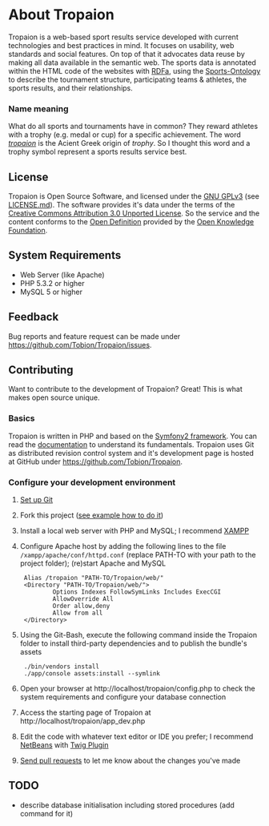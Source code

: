 About Tropaion
==============
Tropaion is a web-based sport results service developed with current technologies
and best practices in mind. It focuses on usability, web standards and social features.
On top of that it advocates data reuse by making all data available in the semantic web.
The sports data is annotated within the HTML code of the websites 
with [RDFa](http://en.wikipedia.org/wiki/RDFa), using 
the [Sports-Ontology](https://github.com/Tobion/Sports-Ontology) to describe the tournament structure, 
participating teams & athletes, the sports results, and their relationships.

### Name meaning
What do all sports and tournaments have in common? They reward athletes with a trophy (e.g. medal or cup) 
for a specific achievement. The word [*tropaion*](http://en.wikipedia.org/wiki/Tropaion) is the Acient Greek
origin of *trophy*. So I thought this word and a trophy symbol represent a sports results service best.

License
-------
Tropaion is Open Source Software, and licensed under the [GNU GPLv3](http://www.gnu.org/licenses/gpl.html) 
(see [LICENSE.md](https://github.com/Tobion/Tropaion/blob/master/LICENSE.md)). 
The software provides it's data under the terms of the 
[Creative Commons Attribution 3.0 Unported License](http://creativecommons.org/licenses/by/3.0/).
So the service and the content conforms to the [Open Definition](http://opendefinition.org/) 
provided by the [Open Knowledge Foundation](http://okfn.org/).

System Requirements
-------------------
- Web Server (like Apache)
- PHP 5.3.2 or higher
- MySQL 5 or higher

Feedback
--------
Bug reports and feature request can be made under <https://github.com/Tobion/Tropaion/issues>.

Contributing
------------
Want to contribute to the development of Tropaion? Great! This is what makes open source
unique. 

### Basics
Tropaion is written in PHP and based on the [Symfony2 framework](http://symfony.com). 
You can read the [documentation](http://symfony.com/doc/current/) to understand its fundamentals. 
Tropaion uses Git as distributed revision control system and it's development page
is hosted at GitHub under <https://github.com/Tobion/Tropaion>.

### Configure your development environment
1. [Set up Git](http://help.github.com/set-up-git-redirect)
2. Fork this project ([see example how to do it](http://help.github.com/fork-a-repo/))
3. Install a local web server with PHP and MySQL; I recommend [XAMPP](http://www.apachefriends.org/)
4. Configure Apache host by adding the following lines to the file `/xampp/apache/conf/httpd.conf`
	(replace PATH-TO with your path to the project folder); (re)start Apache and MySQL

		Alias /tropaion "PATH-TO/Tropaion/web/"
		<Directory "PATH-TO/Tropaion/web/">
				Options Indexes FollowSymLinks Includes ExecCGI
				AllowOverride All
				Order allow,deny
				Allow from all
		</Directory>

5. Using the Git-Bash, execute the following command inside the Tropaion folder to
	install third-party dependencies and to publish the bundle's assets 

		./bin/vendors install
		./app/console assets:install --symlink

6. Open your browser at http://localhost/tropaion/config.php to check the system requirements
	and configure your database connection
7. Access the starting page of Tropaion at http://localhost/tropaion/app_dev.php
8. Edit the code with whatever text editor or IDE you prefer; 
	I recommend [NetBeans](http://netbeans.org) 
	with [Twig Plugin](http://plugins.netbeans.org/plugin/37069/php-twig)
9. [Send pull requests](http://help.github.com/send-pull-requests/) to let me 
	know about the changes you've made

TODO
----
- describe database initialisation including stored procedures (add command for it)